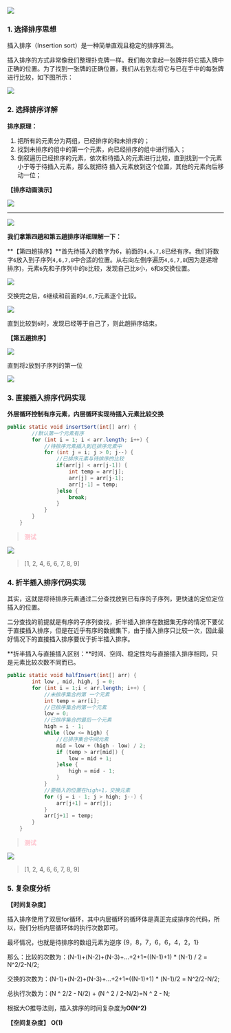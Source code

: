![](https://iqqcode-blog.oss-cn-beijing.aliyuncs.com/img/20200416090817.png)

### 1. 选择排序思想

插入排序（Insertion sort）是一种简单直观且稳定的排序算法。

插入排序的方式非常像我们整理扑克牌一样。我们每次拿起一张牌并将它插入牌中正确的位置。为了找到一张牌的正确位置，我们从右到左将它与已在手中的每张牌进行比较，如下图所示：



![](https://iqqcode-blog.oss-cn-beijing.aliyuncs.com/img/20200417083339.jpg)



### 2. 选择排序详解

**排序原理：**

1. 把所有的元素分为两组，已经排序的和未排序的；
2. 找到未排序的组中的第一个元素，向已经排序的组中进行插入；
3. 倒叙遍历已经排序的元素，依次和待插入的元素进行比较，直到找到一个元素小于等于待插入元素，那么就把待
	插入元素放到这个位置，其他的元素向后移动一位；



**【排序动画演示】**

![](https://iqqcode-blog.oss-cn-beijing.aliyuncs.com/img/20200417115251.gif)

---------------------------



![](https://iqqcode-blog.oss-cn-beijing.aliyuncs.com/img/20200417091755.png)

**我们拿第四趟和第五趟排序详细理解一下：**

**【第四趟排序】**首先待插入的数字为6，前面的`4,6,7,8`已经有序。我们将数字`6`放入到子序列`4,6,7,8`中合适的位置。从右向左倒序遍历`4,6,7,8`(因为是递增排序)，元素`6`先和子序列中的`8`比较，发现自己比`8`小，`6`和`8`交换位置。

![](https://iqqcode-blog.oss-cn-beijing.aliyuncs.com/img/20200417093744.png)

交换完之后，`6`继续和前面的`4,6,7`元素逐个比较。

![](https://iqqcode-blog.oss-cn-beijing.aliyuncs.com/img/20200417094219.png)

直到比较到`6`时，发现已经等于自己了，则此趟排序结束。

**【第五趟排序】**

![](https://iqqcode-blog.oss-cn-beijing.aliyuncs.com/img/20200417094753.png)

直到将`2`放到子序列的第一位

![](https://iqqcode-blog.oss-cn-beijing.aliyuncs.com/img/20200417094804.png)

### 3. 直接插入排序代码实现

**外层循环控制有序元素，内层循环实现待插入元素比较交换**

```java
public static void insertSort(int[] arr) {
        //默认第一个元素有序
        for (int i = 1; i < arr.length; i++) {
            //待排序元素插入到已排序元素中
            for (int j = i; j > 0; j--) {
                //已排序元素与待排序的比较
                if(arr[j] < arr[j-1]) {
                    int temp = arr[j];
                    arr[j] = arr[j-1];
                    arr[j-1] = temp;
                }else {
                    break;
                }
            }
        }
    }
```

> **<font color=pink>测试</font>**

![](https://iqqcode-blog.oss-cn-beijing.aliyuncs.com/img/20200417114356.png)

> [1, 2, 4, 6, 6, 7, 8, 9]

### 4. 折半插入排序代码实现

其实，这就是将待排序元素通过二分查找放到已有序的子序列，更快速的定位定位插入的位置。

二分查找的前提就是有序的子序列查找，折半插入排序在数据集无序的情况下要优于直接插入排序，但是在近乎有序的数据集下，由于插入排序只比较一次，因此最好情况下的直接插入排序要优于折半插入排序。

**折半插入与直接插入区别：**时间、空间、稳定性均与直接插入排序相同，只是元素比较次数不同而已。

```java
public static void halfInsert(int[] arr) {
        int low , mid, high, j = 0;
        for (int i = 1;i < arr.length; i++) {
            //未排序集合的第 一个元素
            int temp = arr[i];
            //已排序集合的第一个元素
            low = 0;
            //已排序集合的最后一个元素
            high = i - 1;
            while (low <= high) {
                //已排序集合中间元素
                mid = low + (high - low) / 2;
                if (temp > arr[mid]) {
                    low = mid + 1;
                }else {
                    high = mid - 1;
                }
            }
            //要插入的位置在high+1，交换元素
            for (j = i - 1; j > high; j--) {
                arr[j+1] = arr[j];
            }
            arr[j+1] = temp;
        }
    }
```

> **<font color=pink>测试</font>**

![](https://iqqcode-blog.oss-cn-beijing.aliyuncs.com/img/20200417114457.png)

> [1, 2, 4, 6, 6, 7, 8, 9]

### 5. 复杂度分析

**【时间复杂度】**

插入排序使用了双层for循环，其中内层循环的循环体是真正完成排序的代码，所以，我们分析内层循环体的执行次数即可。

最坏情况，也就是待排序的数组元素为逆序 {9，8，7，6，6，4，2，1}

那么：比较的次数为：(N-1)+(N-2)+(N-3)+...+2+1=((N-1)+1) * (N-1) / 2 = N^2/2-N/2;

交换的次数为：(N-1)+(N-2)+(N-3)+...+2+1=((N-1)+1) * (N-1)/2 = N^2/2-N/2;

总执行次数为：(N ^ 2/2 - N/2) + (N ^ 2 / 2-N/2)=N ^ 2 - N;

根据大O推导法则，插入排序的时间复杂度为**O(N^2)**

**【空间复杂度】** **O(1)**

